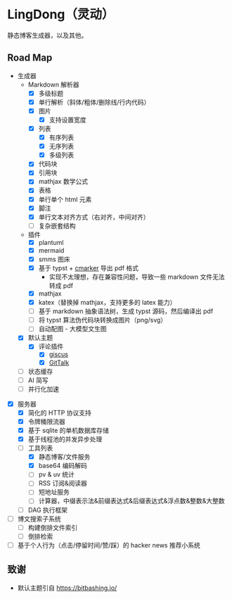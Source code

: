 # LingDong（灵动）

静态博客生成器，以及其他。

## Road Map

- 生成器
  - Markdown 解析器
    - [x] 多级标题
    - [x] 单行解析（斜体/粗体/删除线/行内代码）
    - [x] 图片
      - [x] 支持设置宽度
    - [x] 列表
      - [x] 有序列表
      - [x] 无序列表
      - [x] 多级列表
    - [x] 代码块
    - [x] 引用块
    - [x] mathjax 数学公式
    - [x] 表格
    - [x] 单行单个 html 元素
    - [x] 脚注
    - [x] 单行文本对齐方式（右对齐，中间对齐）
    - [ ] 复杂嵌套结构
  - 插件
    - [x] plantuml
    - [x] mermaid
    - [x] smms 图床
    - [x] 基于 typst + [cmarker](https://typst.app/universe/package/cmarker/) 导出 pdf 格式
      - 实现不太理想，存在兼容性问题，导致一些 markdown 文件无法转成 pdf
    - [x] mathjax
    - [x] katex（替换掉 mathjax，支持更多的 latex 能力）
    - [ ] 基于 markdown 抽象语法树，生成 typst 源码，然后编译出 pdf
    - [ ] 将 typst 算法伪代码块转换成图片（png/svg）
    - [ ] 自动配图 - 大模型文生图
  - [x] 默认主题
    - [x] 评论插件
      - [x] [giscus](https://giscus.app/zh-CN)
      - [x] [GitTalk](https://gitalk.github.io/)
  - [ ] 状态缓存
  - [ ] AI 简写
  - [ ] 并行化加速

- [x] 服务器
  - [x] 简化的 HTTP 协议支持
  - [x] 令牌桶限流器
  - [x] 基于 sqlite 的单机数据库存储
  - [x] 基于线程池的并发异步处理
  - [ ] 工具列表
    - [x] 静态博客/文件服务
    - [x] base64 编码解码
    - [ ] pv & uv 统计
    - [ ] RSS 订阅&阅读器
    - [ ] 短地址服务
    - [ ] 计算器，中缀表示法&前缀表达式&后缀表达式&浮点数&整数&大整数
  - [ ] DAG 执行框架

- [ ] 博文搜索子系统
  - [ ] 构建倒排文件索引
  - [ ] 倒排检索
- [ ] 基于个人行为（点击/停留时间/赞/踩）的 hacker news 推荐小系统

## 致谢

- 默认主题引自 https://bitbashing.io/

